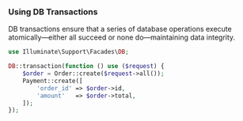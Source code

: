 ### Using DB Transactions

DB transactions ensure that a series of database operations execute atomically—either all succeed or none do—maintaining data integrity.

```php
use Illuminate\Support\Facades\DB;

DB::transaction(function () use ($request) {
    $order = Order::create($request->all());
    Payment::create([
        'order_id' => $order->id,
        'amount'   => $order->total,
    ]);
});
```
